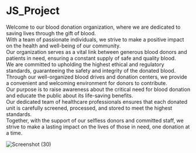 # JS_Project
Welcome to our blood donation organization, where we are dedicated
            to saving lives through the gift of blood.<br />
            With a team of passionate individuals, we strive to make a positive
            impact on the health and well-being of our community.<br />
            Our organization serves as a vital link between generous blood
            donors and patients in need, ensuring a constant supply of safe and
            quality blood.<br />
            We are committed to upholding the highest ethical and regulatory
            standards, guaranteeing the safety and integrity of the donated
            blood.<br />
            Through our well-organized blood drives and donation centers, we
            provide a convenient and welcoming environment for donors to
            contribute.<br />
            Our purpose is to raise awareness about the critical need for blood
            donation and educate the public about its life-saving benefits.<br />
            Our dedicated team of healthcare professionals ensures that each
            donated unit is carefully screened, processed, and stored to meet
            the highest standards.<br />
            Together, with the support of our selfless donors and committed
            staff, we strive to make a lasting impact on the lives of those in
            need, one donation at a time.
            
![Screenshot (30)](https://github.com/khushigyl/JS_Project/assets/138769263/d634fe38-51c2-4b62-8c5f-04886fd4f349)


